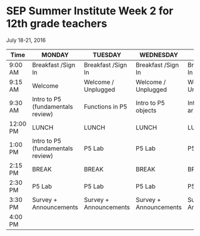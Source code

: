 

# SEP Summer Institute Week 2 for 12th grade teachers
July 18-21, 2016

|Time | MONDAY | TUESDAY | WEDNESDAY | THURSDAY | FRIDAY |
| ----|--------|---------|-----------|----------|--------|
| 9:00 AM |Breakfast /Sign In|Breakfast /Sign In|Breakfast /Sign In|Breakfast /Sign In| Breakfast /Sign In|
9:15 AM |Welcome|Welcome / Unplugged|Welcome / Unplugged|Welcome / Unplugged|Welcome | 
9:30 AM |Intro to P5 (fundamentals review)|Functions in P5|Intro to P5 objects|Intro to p5 arrays|
12:00 PM |LUNCH|LUNCH|LUNCH|LUNCH|
1:00 PM |Intro to P5 (fundamentals review)|P5 Lab|P5 Lab|P5 Lab|Dan Shiffman Talk
2:15 PM | BREAK | BREAK | BREAK | BREAK | BREAK
2:30 PM | P5 Lab | P5 Lab | P5 Lab | P5 Lab | P5 Lab
3:30 PM | Survey + Announcements | Survey + Announcements | Survey + Announcements |Survey + Announcements | Survey + Announcements
4:00 PM  |
